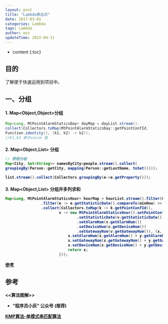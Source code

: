```yaml
---
layout: post
title: "Lambda表达式"
date: 2017-03-01
categories: Lambda
tags: Lambda
author: mzz
updateTime: 2022-04-11
---
```


* content
{:toc}

## 目的

了解便于快速运用到项目中。


## 一、分组

#### 1. Map<Object,Object>分组

```java
Map<Long, MtPointAlarmStaticsDay> dayMap = dayList.stream().
collect(Collectors.toMap(MtPointAlarmStaticsDay::getPointConfId, 
Function.identity(), (k1, k2) -> k2));
//k1,k2 表示value 值

```

#### 2. Map<Object,List<Object>> 分组

```java
// 常规分组
Map<City, Set<String>> namesByCity=people.stream().collect(
groupingBy(Person::getCity, mapping(Person::getLastName, toSet())));
```

```java
list.stream().collect(Collectors.groupingBy(e->e.getProperty()));

```

#### 3. Map<Object,List<Object>> 分组并多列求和

```java
Map<Long, MtPointAlarmStaticsHour> hourMap = hourList.stream().filter(Objects::nonNull)
                .filter(e -> e.getStatisticDate().compareTo(minNow) == 0)
                .collect(Collectors.toMap(k -> k.getPointConfId(),
                        v -> new MtPointAlarmStaticsHour().setPointConfId(v.getPointConfId())
                                .setStatisticDate(v.getStatisticDate())
                                .setAlarmNum(v.getAlarmNum())
                                .setDeviceNum(v.getDeviceNum())
                                .setGatewayNum(v.getGatewayNum()), (x, y) -> {
                            x.setAlarmNum(x.getAlarmNum() + y.getAlarmNum());
                            x.setGatewayNum(x.getGatewayNum() + y.getGatewayNum());
                            x.setDeviceNum(x.getDeviceNum() + y.getDeviceNum());
                            return x;
                        }));
```
[参考](https://www.zhihu.com/question/265738052)












## 参考

<<算法图解>>

- ”程序员小灰“ 公众号 (推荐)

[KMP算法-单模式串匹配算法](https://www.luogu.com.cn/blog/pks-LOVING/zi-fu-chuan-xue-xi-bi-ji-qian-xi-kmp-xuan-xue-di-dan-mu-shi-chuan-pi-post)